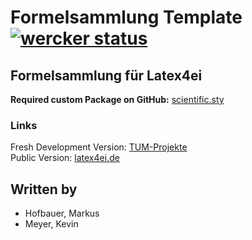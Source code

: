 # Formelsammlung Template [![wercker status](https://app.wercker.com/status/977d2974057f5eb78fc222d136073932/s "wercker status")](https://app.wercker.com/project/bykey/977d2974057f5eb78fc222d136073932)
## Formelsammlung für Latex4ei
**Required custom Package on GitHub:** [scientific.sty](https://github.com/latex4ei/latex4ei-packages)

### Links

Fresh Development Version: [TUM-Projekte](https://makeappdev.github.io/TUM-Projekte/)  
Public Version: [latex4ei.de](http://latex4ei.de)  

## Written by
- Hofbauer, Markus
- Meyer, Kevin
